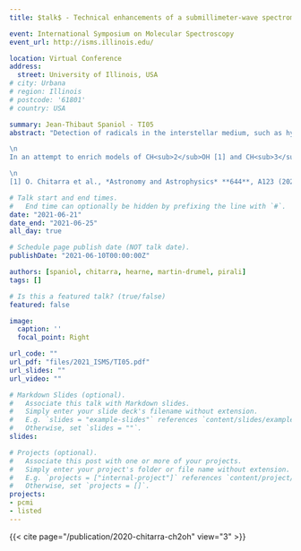 ```yaml
---
title: $talk$ - Technical enhancements of a submillimeter-wave spectrometer - Laboratory detection of new lines of methanol radical derivatives

event: International Symposium on Molecular Spectroscopy
event_url: http://isms.illinois.edu/

location: Virtual Conference
address:
  street: University of Illinois, USA
# city: Urbana
# region: Illinois
# postcode: '61801'
# country: USA

summary: Jean-Thibaut Spaniol - TI05
abstract: "Detection of radicals in the interstellar medium, such as hydroxymethyl (CH<sub>2</sub>OH) and methoxy (CH<sub>3</sub>O), is a highly interesting tool for better understanding the formation of commonly observed complex organic molecules such as glycolaldehyde, ethanol, ethylene glycol, and dimethyl ether. In this context, improving the predictions of astronomical lines with a well-defined model, based on laboratory measurements, becomes decisive.

\n
In an attempt to enrich models of CH<sub>2</sub>OH [1] and CH<sub>3</sub>O with new frequencies, we have re-investigated their pure rotational spectrum in the millimeter-wave domain. Both radicals were produced at room temperature by fluorine abstraction of hydrogene from methanol. We will report the technical improvements that have been made to increase both the sensitivity and the signal-to-noise ratio of our experimental set-up [1]. We succeeded to increase synthesis yield of both radicals by multiplying fluorine injections and we also further improved our optical set-up, now using a double passage of the beam in the cell. Finally, we wrapped an induction coil around the cell to create a magnetic field, in addition to the usual frequency modulation, allowing us to operate using double modulation detection scheme thus making us sensitive to species affected by Zeeman splitting. Both signals (single and double modulation) are recovered separately and displayed simultaneously on the measurement software. A strength of the double modulation scheme is that only lines arising from open-shell molecules, such as CH<sub>2</sub>OH and CH<sub>3</sub>O, are visible over a flat baseline (no residual Fabry-Perot interference fringes). These improvements significantly increase our sensitivity to short-lifetime species and grant a powerful tool for distinguishing radicals from stable molecules.

\n
[1] O. Chitarra et al., *Astronomy and Astrophysics* **644**, A123 (2020)"

# Talk start and end times.
#   End time can optionally be hidden by prefixing the line with `#`.
date: "2021-06-21"
date_end: "2021-06-25"
all_day: true

# Schedule page publish date (NOT talk date).
publishDate: "2021-06-10T00:00:00Z"

authors: [spaniol, chitarra, hearne, martin-drumel, pirali]
tags: []

# Is this a featured talk? (true/false)
featured: false

image:
  caption: ''
  focal_point: Right

url_code: ""
url_pdf: "files/2021_ISMS/TI05.pdf"
url_slides: ""
url_video: ""

# Markdown Slides (optional).
#   Associate this talk with Markdown slides.
#   Simply enter your slide deck's filename without extension.
#   E.g. `slides = "example-slides"` references `content/slides/example-slides.md`.
#   Otherwise, set `slides = ""`.
slides:

# Projects (optional).
#   Associate this post with one or more of your projects.
#   Simply enter your project's folder or file name without extension.
#   E.g. `projects = ["internal-project"]` references `content/project/deep-learning/index.md`.
#   Otherwise, set `projects = []`.
projects:
- pcmi
- listed
---
```





{{< cite page="/publication/2020-chitarra-ch2oh" view="3" >}}

